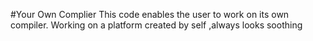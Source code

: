 #Your Own Complier
This code enables the user to work on its own compiler. Working on a platform created by self ,always looks soothing
